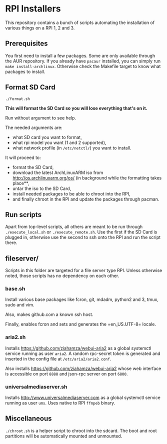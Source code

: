 # RPI Installers

This repository contains a bunch of scripts automating the installation of
various things on a RPI 1, 2 and 3.


## Prerequisites

You first need to install a few packages. Some are only available through the
AUR repository. If you already have `pacaur` installed, you can simply run `make
install-archlinux`. Otherwise check the Makefile target to know what packages to
install.


## Format SD Card

	./format.sh

**This will format the SD Card so you will lose everything that's on it.**

Run without argument to see help.

The needed arguments are:
* what SD card you want to format,
* what rpi model you want (1 and 2 supported),
* what network profile (in `/etc/netctl/`) you want to install.

It will proceed to:
* format the SD Card,
* download the latest ArchLinuxARM iso from http://os.archlinuxarm.org/os/ (in
  background while the formatting takes place**,
* untar the iso to the SD Card,
* install needed packages to be able to chroot into the RPI,
* and finally chroot in the RPI and update the packages through pacman.

## Run scripts

Apart from top-level scripts, all others are meant to be run through
`./execute_local.sh` or `./execute_remote.sh`. Use the first if the SD Card is
plugged in, otherwise use the second to ssh onto the RPI and run the script there.

## fileserver/

Scripts in this folder are targeted for a file server type RPI. Unless otherwise
noted, those scripts has no dependency on each other.

### base.sh

Install various base packages like fcron, git, mdadm, python2 and 3, tmux, sudo
and vim.

Also, makes github.com a known ssh host.

Finally, enables fcron and sets and generates the =en_US.UTF-8= locale.

### aria2.sh

Installs https://github.com/ziahamza/webui-aria2 as a global systemctl service
running as user `aria2`. A random rpc-secret token is generated and inserted in
the config file at `/etc/aria2/aria2.conf`.

Also installs https://github.com/ziahamza/webui-aria2 whose web interface is
accessible on port `8888` and json-rpc server on port `6800`.

### universalmediaserver.sh

Installs http://www.universalmediaserver.com as a global systemctl service
running as user `ums`. Uses native to RPI `ffmpeb` binary.

## Miscellaneous

`./chroot.sh` is a helper script to chroot into the sdcard. The boot and root
partitions will be automatically mounted and unmounted.
